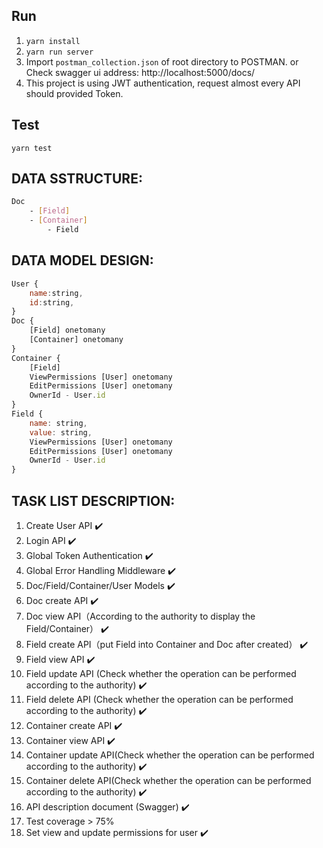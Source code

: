 ## Run

1. `yarn install`
2. `yarn run server`
3. Import `postman_collection.json` of root directory to POSTMAN. or Check swagger ui address: http://localhost:5000/docs/
4. This project is using JWT authentication, request almost every API should provided Token.

## Test

`yarn test`

## DATA SSTRUCTURE:

```sh
Doc
    - [Field]
    - [Container]
        - Field
```

## DATA MODEL DESIGN:

```js
User {
    name:string,
    id:string,
}
Doc {
    [Field] onetomany
    [Container] onetomany
}
Container {
    [Field]
    ViewPermissions [User] onetomany
    EditPermissions [User] onetomany
    OwnerId - User.id
}
Field {
    name: string,
    value: string,
    ViewPermissions [User] onetomany
    EditPermissions [User] onetomany
    OwnerId - User.id
}
```

## TASK LIST DESCRIPTION:

1. Create User API ✔️
2. Login API ✔️
3. Global Token Authentication ✔️
4. Global Error Handling Middleware ✔️
5. Doc/Field/Container/User Models ✔️
6. Doc create API ✔️
7. Doc view API（According to the authority to display the Field/Container） ✔️
8. Field create API（put Field into Container and Doc after created） ✔️
9. Field view API ✔️
10. Field update API (Check whether the operation can be performed according to the authority) ✔️
11. Field delete API (Check whether the operation can be performed according to the authority) ✔️
12. Container create API ✔️
13. Container view API ✔️
14. Container update API(Check whether the operation can be performed according to the authority) ✔️
15. Container delete API(Check whether the operation can be performed according to the authority) ✔️
16. API description document (Swagger) ✔️
17. Test coverage > 75%
18. Set view and update permissions for user ✔️

